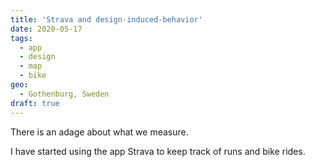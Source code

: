 ```yaml
---
title: 'Strava and design-induced-behavior'
date: 2020-05-17
tags:
  - app
  - design
  - map
  - bike
geo:
  - Gothenburg, Sweden
draft: true
---
```


There is an adage about what we measure.

I have started using the app Strava to keep track of runs and bike rides.
